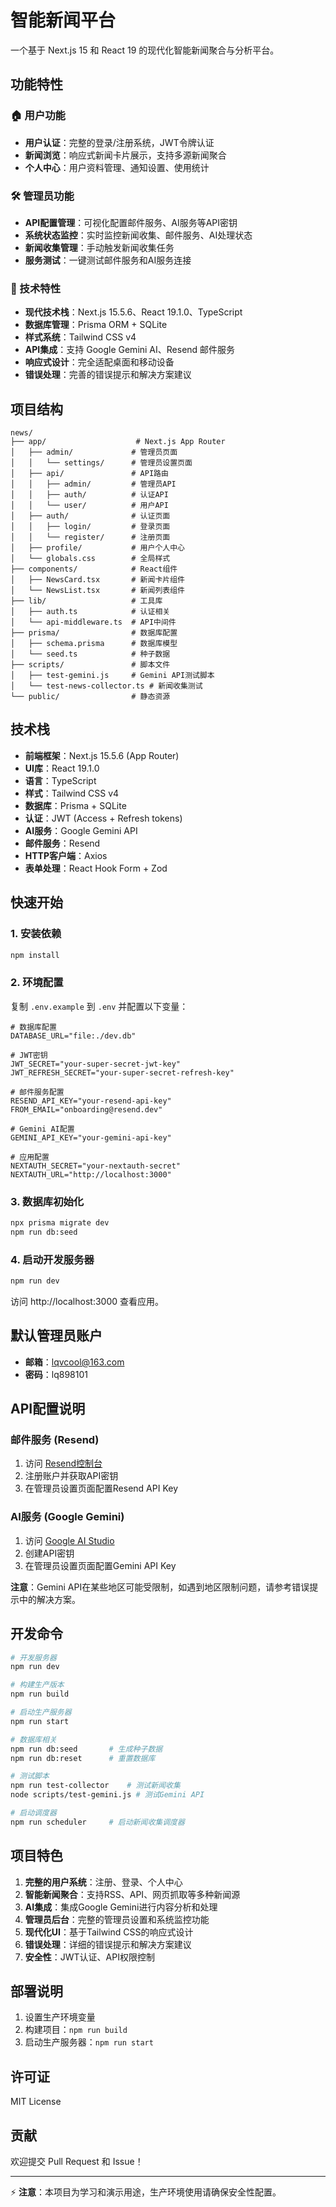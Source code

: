 # 智能新闻平台

一个基于 Next.js 15 和 React 19 的现代化智能新闻聚合与分析平台。

## 功能特性

### 🏠 用户功能
- **用户认证**：完整的登录/注册系统，JWT令牌认证
- **新闻浏览**：响应式新闻卡片展示，支持多源新闻聚合
- **个人中心**：用户资料管理、通知设置、使用统计

### 🛠️ 管理员功能
- **API配置管理**：可视化配置邮件服务、AI服务等API密钥
- **系统状态监控**：实时监控新闻收集、邮件服务、AI处理状态
- **新闻收集管理**：手动触发新闻收集任务
- **服务测试**：一键测试邮件服务和AI服务连接

### 🔧 技术特性
- **现代技术栈**：Next.js 15.5.6、React 19.1.0、TypeScript
- **数据库管理**：Prisma ORM + SQLite
- **样式系统**：Tailwind CSS v4
- **API集成**：支持 Google Gemini AI、Resend 邮件服务
- **响应式设计**：完全适配桌面和移动设备
- **错误处理**：完善的错误提示和解决方案建议

## 项目结构

```
news/
├── app/                    # Next.js App Router
│   ├── admin/             # 管理员页面
│   │   └── settings/      # 管理员设置页面
│   ├── api/               # API路由
│   │   ├── admin/         # 管理员API
│   │   ├── auth/          # 认证API
│   │   └── user/          # 用户API
│   ├── auth/              # 认证页面
│   │   ├── login/         # 登录页面
│   │   └── register/      # 注册页面
│   ├── profile/           # 用户个人中心
│   └── globals.css        # 全局样式
├── components/            # React组件
│   ├── NewsCard.tsx       # 新闻卡片组件
│   └── NewsList.tsx       # 新闻列表组件
├── lib/                   # 工具库
│   ├── auth.ts            # 认证相关
│   └── api-middleware.ts  # API中间件
├── prisma/                # 数据库配置
│   ├── schema.prisma      # 数据库模型
│   └── seed.ts            # 种子数据
├── scripts/               # 脚本文件
│   ├── test-gemini.js     # Gemini API测试脚本
│   └── test-news-collector.ts # 新闻收集测试
└── public/                # 静态资源
```

## 技术栈

- **前端框架**：Next.js 15.5.6 (App Router)
- **UI库**：React 19.1.0
- **语言**：TypeScript
- **样式**：Tailwind CSS v4
- **数据库**：Prisma + SQLite
- **认证**：JWT (Access + Refresh tokens)
- **AI服务**：Google Gemini API
- **邮件服务**：Resend
- **HTTP客户端**：Axios
- **表单处理**：React Hook Form + Zod

## 快速开始

### 1. 安装依赖
```bash
npm install
```

### 2. 环境配置
复制 `.env.example` 到 `.env` 并配置以下变量：

```env
# 数据库配置
DATABASE_URL="file:./dev.db"

# JWT密钥
JWT_SECRET="your-super-secret-jwt-key"
JWT_REFRESH_SECRET="your-super-secret-refresh-key"

# 邮件服务配置
RESEND_API_KEY="your-resend-api-key"
FROM_EMAIL="onboarding@resend.dev"

# Gemini AI配置
GEMINI_API_KEY="your-gemini-api-key"

# 应用配置
NEXTAUTH_SECRET="your-nextauth-secret"
NEXTAUTH_URL="http://localhost:3000"
```

### 3. 数据库初始化
```bash
npx prisma migrate dev
npm run db:seed
```

### 4. 启动开发服务器
```bash
npm run dev
```

访问 http://localhost:3000 查看应用。

## 默认管理员账户

- **邮箱**：lqvcool@163.com
- **密码**：lq898101

## API配置说明

### 邮件服务 (Resend)
1. 访问 [Resend控制台](https://resend.com)
2. 注册账户并获取API密钥
3. 在管理员设置页面配置Resend API Key

### AI服务 (Google Gemini)
1. 访问 [Google AI Studio](https://makersuite.google.com/app/apikey)
2. 创建API密钥
3. 在管理员设置页面配置Gemini API Key

**注意**：Gemini API在某些地区可能受限制，如遇到地区限制问题，请参考错误提示中的解决方案。

## 开发命令

```bash
# 开发服务器
npm run dev

# 构建生产版本
npm run build

# 启动生产服务器
npm run start

# 数据库相关
npm run db:seed       # 生成种子数据
npm run db:reset      # 重置数据库

# 测试脚本
npm run test-collector    # 测试新闻收集
node scripts/test-gemini.js # 测试Gemini API

# 启动调度器
npm run scheduler     # 启动新闻收集调度器
```

## 项目特色

1. **完整的用户系统**：注册、登录、个人中心
2. **智能新闻聚合**：支持RSS、API、网页抓取等多种新闻源
3. **AI集成**：集成Google Gemini进行内容分析和处理
4. **管理员后台**：完整的管理员设置和系统监控功能
5. **现代化UI**：基于Tailwind CSS的响应式设计
6. **错误处理**：详细的错误提示和解决方案建议
7. **安全性**：JWT认证、API权限控制

## 部署说明

1. 设置生产环境变量
2. 构建项目：`npm run build`
3. 启动生产服务器：`npm run start`

## 许可证

MIT License

## 贡献

欢迎提交 Pull Request 和 Issue！

---

⚡ **注意**：本项目为学习和演示用途，生产环境使用请确保安全性配置。
